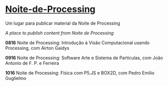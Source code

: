 # [Noite-de-Processing](https://garoa.net.br/wiki/Noite_de_Processing)
Um lugar para publicar material da Noite de Processing

*A place to publish content from Noite de Processing*


**0816** Noite de Processing: Introdução à Visão Computacional usando Processing, com Airton Gaidys

**0916** Noite de Processing: Software Arte e Sistema de Partículas, com João Antonio de F. P. e Ferreira

**1016** Noite de Processing: Física com P5.JS e BOX2D, com Pedro Emilio Guglielmo
